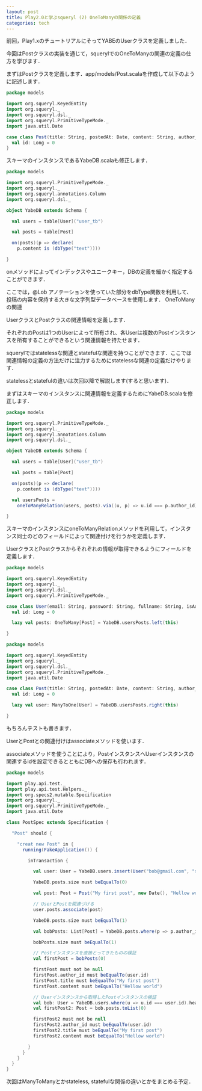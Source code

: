 ```yaml
---
layout: post
title: Play2.0と学ぶsqueryl (2) OneToManyの関係の定義
categories: tech
---
```


前回，Play1.xのチュートリアルにそってYABEのUserクラスを定義しました．

今回はPostクラスの実装を通じて，squerylでのOneToManyの関連の定義の仕方を学びます．

まずはPostクラスを定義します．app/models/Post.scalaを作成して以下のように記述します．

```scala
package models

import org.squeryl.KeyedEntity
import org.squeryl._
import org.squeryl.dsl._
import org.squeryl.PrimitiveTypeMode._
import java.util.Date

case class Post(title: String, postedAt: Date, content: String, author_id: Long = 0) extends KeyedEntity[Long] {
  val id: Long = 0
}
```

スキーマのインスタンスであるYabeDB.scalaも修正します．

```scala
package models

import org.squeryl.PrimitiveTypeMode._
import org.squeryl._
import org.squeryl.annotations.Column
import org.squeryl.dsl._

object YabeDB extends Schema {

  val users = table[User]("user_tb")

  val posts = table[Post]

  on(posts)(p => declare(
    p.content is (dbType("text"))))

}
```

onメソッドによってインデックスやユニークキー，DBの定義を細かく指定することができます．

ここでは，@Lob アノテーションを使っていた部分をdbType関数を利用して、投稿の内容を保持する大きな文字列型データベースを使用します．
OneToManyの関連

UserクラスとPostクラスの関連情報を定義します．

それぞれのPostは1つのUserによって所有され、各Userは複数のPostインスタンスを所有することができるという関連情報を持たせます．

squerylではstatelessな関連とstatefulな関連を持つことができます．ここでは関連情報の定義の方法だけに注力するためにstatelessな関連の定義だけやります．

statelessとstatefulの違いは次回以降で解説します(すると思います)．

まずはスキーマのインスタンスに関連情報を定義するためにYabeDB.scalaを修正します．

```scala
package models

import org.squeryl.PrimitiveTypeMode._
import org.squeryl._
import org.squeryl.annotations.Column
import org.squeryl.dsl._

object YabeDB extends Schema {

  val users = table[User]("user_tb")

  val posts = table[Post]

  on(posts)(p => declare(
    p.content is (dbType("text"))))

  val usersPosts =
    oneToManyRelation(users, posts).via((u, p) => u.id === p.author_id)

}
```

スキーマのインスタンスにoneToManyRelationメソッドを利用して，インスタンス同士のどのフィールドによって関連付けを行うかを定義します．

UserクラスとPostクラスからそれぞれの情報が取得できるようにフィールドを定義します．

```scala
package models

import org.squeryl.KeyedEntity
import org.squeryl._
import org.squeryl.dsl._
import org.squeryl.PrimitiveTypeMode._

case class User(email: String, password: String, fullname: String, isAdmin: Boolean) extends KeyedEntity[Long] {
  val id: Long = 0

  lazy val posts: OneToMany[Post] = YabeDB.usersPosts.left(this)

}
```

```scala
package models

import org.squeryl.KeyedEntity
import org.squeryl._
import org.squeryl.dsl._
import org.squeryl.PrimitiveTypeMode._
import java.util.Date

case class Post(title: String, postedAt: Date, content: String, author_id: Long = 0) extends KeyedEntity[Long] {
  val id: Long = 0

  lazy val user: ManyToOne[User] = YabeDB.usersPosts.right(this)

}
```

もちろんテストも書きます．

UserとPostとの関連付けはassociateメソッドを使います．

associateメソッドを使うことにより，PostインスタンスへUserインスタンスの関連するidを設定できるとともにDBへの保存も行われます．

```scala
package models

import play.api.test._
import play.api.test.Helpers._
import org.specs2.mutable.Specification
import org.squeryl._
import org.squeryl.PrimitiveTypeMode._
import java.util.Date

class PostSpec extends Specification {

  "Post" should {

    "creat new Post" in {
      running(FakeApplication()) {

        inTransaction {

          val user: User = YabeDB.users.insert(User("bob@gmail.com", "secret", "Bob", false))

          YabeDB.posts.size must beEqualTo(0)

          val post: Post = Post("My first post", new Date(), "Hellow world")

          // UserとPostを関連づける
          user.posts.associate(post)

          YabeDB.posts.size must beEqualTo(1)

          val bobPosts: List[Post] = YabeDB.posts.where(p => p.author_id === user.id).toList

          bobPosts.size must beEqualTo(1)

          // Postインスタンスを直接とってきたものの検証
          val firstPost = bobPosts(0)

          firstPost must not be null
          firstPost.author_id must beEqualTo(user.id)
          firstPost.title must beEqualTo("My first post")
          firstPost.content must beEqualTo("Hellow world")

          // Userインスタンスから取得したPostインスタンスの検証
          val bob: User = YabeDB.users.where(u => u.id === user.id).head
          val firstPost2: Post = bob.posts.toList(0)

          firstPost2 must not be null
          firstPost2.author_id must beEqualTo(user.id)
          firstPost2.title must beEqualTo("My first post")
          firstPost2.content must beEqualTo("Hellow world")

        }
      }
    }
  }
}
```

次回はManyToManyとかstateless, statefulな関係の違いとかをまとめる予定．
